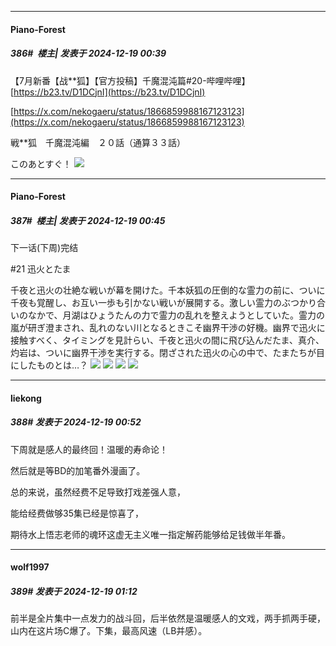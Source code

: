 ﻿
*****

####  Piano-Forest  
##### 386#         楼主| 发表于 2024-12-19 00:39

【7月新番【战**狐】【官方投稿】千魔混沌篇#20-哔哩哔哩】 
[https://b23.tv/D1DCjnI](https://b23.tv/D1DCjnI)

[https://x.com/nekogaeru/status/1866859988167123123](https://x.com/nekogaeru/status/1866859988167123123)

戦**狐　千魔混沌編　２０話（通算３３話）

このあとすぐ！ 
<img src="https://p.sda1.dev/20/1fc63c5fd8c1424c5e5587caae340bc0/20241219_003841.jpg" referrerpolicy="no-referrer">


*****

####  Piano-Forest  
##### 387#         楼主| 发表于 2024-12-19 00:45

下一话(下周)完结

#21 迅火とたま

千夜と迅火の壮絶な戦いが幕を開けた。千本妖狐の圧倒的な霊力の前に、ついに千夜も覚醒し、お互い一歩も引かない戦いが展開する。激しい霊力のぶつかり合いのなかで、月湖はひょうたんの力で霊力の乱れを整えようとしていた。霊力の嵐が研ぎ澄まされ、乱れのない川となるときこそ幽界干渉の好機。幽界で迅火に接触すべく、タイミングを見計らい、千夜と迅火の間に飛び込んだたま、真介、灼岩は、ついに幽界干渉を実行する。閉ざされた迅火の心の中で、たまたちが目にしたものとは…？
<img src="https://p.sda1.dev/20/b8feec507155ce0e3e149de7a4b0955b/img01 _23_.webp" referrerpolicy="no-referrer">
<img src="https://p.sda1.dev/20/1eea80e1796d6db16c936c4965baf892/img02 _23_.webp" referrerpolicy="no-referrer">
<img src="https://p.sda1.dev/20/ded65fef1cc70a9950fce45a8b8f57ef/img03 _23_.webp" referrerpolicy="no-referrer">
<img src="https://p.sda1.dev/20/586107996651b44d39a62508653aa348/img04 _23_.webp" referrerpolicy="no-referrer">


*****

####  liekong  
##### 388#       发表于 2024-12-19 00:52

下周就是感人的最终回！温暖的寿命论！

然后就是等BD的加笔番外漫画了。

总的来说，虽然经费不足导致打戏差强人意，

能给经费做够35集已经是惊喜了，

期待水上悟志老师的魂环这虚无主义唯一指定解药能够给足钱做半年番。


*****

####  wolf1997  
##### 389#       发表于 2024-12-19 01:12

前半是全片集中一点发力的战斗回，后半依然是温暖感人的文戏，两手抓两手硬，山内在这片场C爆了。下集，最高风速（LB并感）。

